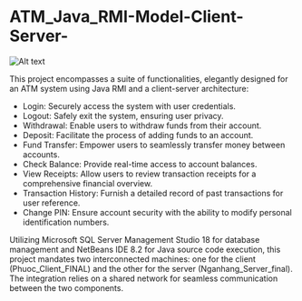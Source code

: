 # ATM_Java_RMI-Model-Client-Server-

![Alt text](https://raw.githubusercontent.com/LeQuangPhuoc2002/Clothing-store-PHP/main/Screenshot%202024-01-01%20232937.png)

This project encompasses a suite of functionalities, elegantly designed for an ATM system using Java RMI and a client-server architecture:
- Login: Securely access the system with user credentials.
- Logout: Safely exit the system, ensuring user privacy.
- Withdrawal: Enable users to withdraw funds from their account.
- Deposit: Facilitate the process of adding funds to an account.
- Fund Transfer: Empower users to seamlessly transfer money between accounts.
- Check Balance: Provide real-time access to account balances.
- View Receipts: Allow users to review transaction receipts for a comprehensive financial overview.
- Transaction History: Furnish a detailed record of past transactions for user reference.
- Change PIN: Ensure account security with the ability to modify personal identification numbers.

Utilizing Microsoft SQL Server Management Studio 18 for database management and NetBeans IDE 8.2 for Java source code execution, this project mandates two interconnected machines: one for the client (Phuoc_Client_FINAL) and the other for the server (Nganhang_Server_final). The integration relies on a shared network for seamless communication between the two components.
